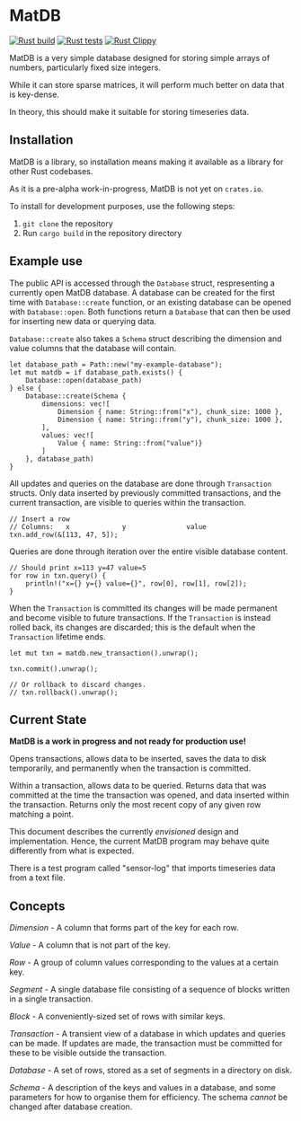 MatDB
====

[![Rust build](https://github.com/ejrh/matdb/actions/workflows/rust-build.yml/badge.svg)](https://github.com/ejrh/matdb/actions/workflows/rust-build.yml)
[![Rust tests](https://github.com/ejrh/matdb/actions/workflows/rust-tests.yml/badge.svg)](https://github.com/ejrh/matdb/actions/workflows/rust-tests.yml)
[![Rust Clippy](https://github.com/ejrh/matdb/actions/workflows/rust-clippy.yml/badge.svg)](https://github.com/ejrh/matdb/actions/workflows/rust-clippy.yml)

MatDB is a very simple database designed for storing simple arrays of numbers, particularly fixed size integers.

While it can store sparse matrices, it will perform much better on data that is key-dense.

In theory, this should make it suitable for storing timeseries data.

Installation
---

MatDB is a library, so installation means making it available as a library for other
Rust codebases.

As it is a pre-alpha work-in-progress, MatDB is not yet on `crates.io`.

To install for development purposes, use the following steps:

 1. `git clone` the repository
 2. Run `cargo build` in the repository directory

Example use
---

The public API is accessed through the `Database` struct, respresenting a currently open MatDB database.
A database can be created for the first time with `Database::create` function, or an existing
database can be opened with `Database::open`.  Both functions return a `Database` that can then
be used for inserting new data or querying data.

`Database::create` also takes a `Schema` struct describing the dimension and value columns that
the database will contain.
   
    let database_path = Path::new("my-example-database");
    let mut matdb = if database_path.exists() {
        Database::open(database_path)
    } else {
        Database::create(Schema {
            dimensions: vec![
                Dimension { name: String::from("x"), chunk_size: 1000 },
                Dimension { name: String::from("y"), chunk_size: 1000 },
            ],
            values: vec![
                Value { name: String::from("value")}
            ]
        }, database_path)
    }

All updates and queries on the database are done through `Transaction` structs.  Only data
inserted by previously committed transactions, and the current transaction, are visible to
queries within the transaction.

    // Insert a row
    // Columns:   x             y               value
    txn.add_row(&[113, 47, 5]);

Queries are done through iteration over the entire visible database content.

    // Should print x=113 y=47 value=5
    for row in txn.query() {
        println!("x={} y={} value={}", row[0], row[1], row[2]);
    }

When the `Transaction` is committed its changes will be made permanent and become visible
to future transactions.  If the `Transaction` is instead rolled back, its changes are
discarded; this is the default when the `Transaction` lifetime ends.

    let mut txn = matdb.new_transaction().unwrap();

    txn.commit().unwrap();

    // Or rollback to discard changes.
    // txn.rollback().unwrap();

Current State
---

**MatDB is a work in progress and not ready for production use!**

Opens transactions, allows data to be inserted, saves the data to disk temporarily,
and permanently when the transaction is committed.

Within a transaction, allows data to be queried.  Returns data that was committed
at the time the transaction was opened, and data inserted within the transaction.
Returns only the most recent copy of any given row matching a point.

This document describes the currently *envisioned* design and implementation.  Hence,
the current MatDB program may behave quite differently from what is expected.

There is a test program called "sensor-log" that imports timeseries data from a text file.

Concepts
---

*Dimension* - A column that forms part of the key for each row.

*Value* - A column that is not part of the key.

*Row* - A group of column values corresponding to the values at a certain key. 

*Segment* - A single database file consisting of a sequence of blocks written in a single transaction.

*Block* - A conveniently-sized set of rows with similar keys.

*Transaction* - A transient view of a database in which updates and queries can be made.  If updates are made, the transaction must be committed for these to be visible outside the transaction.

*Database* - A set of rows, stored as a set of segments in a directory on disk. 

*Schema* - A description of the keys and values in a database, and some parameters for how to organise them for efficiency.  The schema *cannot* be changed after database creation.
